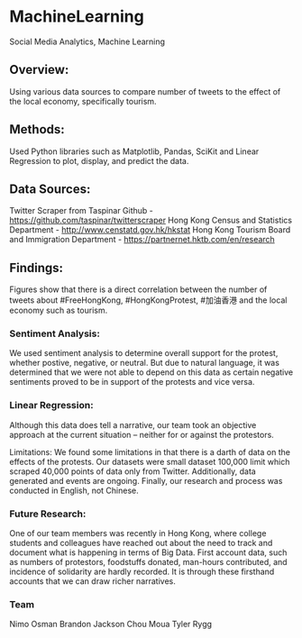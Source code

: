 # MachineLearning
Social Media Analytics, Machine Learning

## Overview:
Using various data sources to compare number of tweets to the effect of the local economy, specifically tourism. 
## Methods:
Used Python libraries such as Matplotlib, Pandas, SciKit and Linear Regression to plot, display, and predict the data.
## Data Sources:
Twitter Scraper from Taspinar Github - https://github.com/taspinar/twitterscraper
Hong Kong Census and Statistics Department - http://www.censtatd.gov.hk/hkstat
Hong Kong Tourism Board and Immigration Department - https://partnernet.hktb.com/en/research

## Findings: 
Figures show that there is a direct correlation between the number of tweets about #FreeHongKong, #HongKongProtest, #加油香港 and the local economy such as tourism.

### Sentiment Analysis:
We used sentiment analysis to determine overall support for the protest, whether postive, negative, or neutral.  But due to natural language, it was determined that we were not able to depend on this data as certain negative sentiments proved to be in support of the protests and vice versa.

### Linear Regression: 
Although this data does tell a narrative, our team took an objective approach at the current situation – neither for or against the protestors.

Limitations:  We found some limitations in that there is a darth of data on the effects of the protests.   Our datasets were small dataset 100,000 limit which scraped 40,000 points of data only from Twitter. Additionally, data generated and events are ongoing. Finally, our research and process was conducted in English, not Chinese. 

### Future Research: 
One of our team members was recently in Hong Kong, where college students and colleagues have reached out about the need to track and document what is happening in terms of Big Data. First account data, such as numbers of protestors, foodstuffs donated, man-hours contributed, and incidence of solidarity are hardly recorded. It is through these firsthand accounts that we can draw richer narratives.

### Team 
Nimo Osman
Brandon Jackson
Chou Moua
Tyler Rygg
